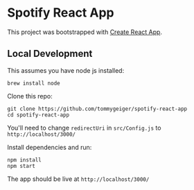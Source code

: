 # Spotify React App

This project was bootstrapped with [Create React App](https://github.com/facebook/create-react-app).

## Local Development

This assumes you have node js installed: 
```
brew install node
```

Clone this repo:
```
git clone https://github.com/tommygeiger/spotify-react-app
cd spotify-react-app
```

You'll need to change `redirectUri` in `src/Config.js` to `http://localhost/3000/`

Install dependencies and run:
```
npm install
npm start
```

The app should be live at `http://localhost/3000/`
